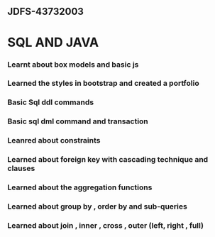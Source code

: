 ## JDFS-43732003
# SQL AND JAVA

### Learnt about box models and basic js

### Learned the styles in bootstrap and created a portfolio

### Basic Sql ddl commands

### Basic sql dml command and transaction

### Leanred about constraints

### Learned about foreign key with cascading technique and clauses

### Learned about the aggregation functions

### Learned about group by , order by and sub-queries

### Learned about join , inner , cross , outer (left, right , full)

